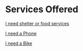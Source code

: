 

# Services Offered

<a class="button disabled" href="#">I need shelter or food services</a>

<a class="button disabled" href="#">I need a Phone</a>

<a class="button disabled" href="#">I need a Bike</a>

